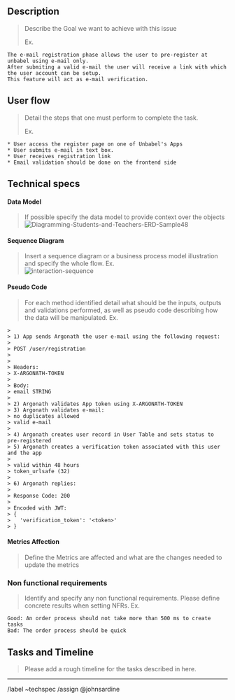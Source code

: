 ## Description

> Describe the Goal we want to achieve with this issue
>
> Ex.
```
The e-mail registration phase allows the user to pre-register at unbabel using e-mail only.
After submiting a valid e-mail the user will receive a link with which the user account can be setup.
This feature will act as e-mail verification.
```

## User flow
> Detail the steps that one must perform to complete the task.
>
> Ex.
```
* User access the register page on one of Unbabel's Apps
* User submits e-mail in text box.
* User receives registration link
* Email validation should be done on the frontend side
```

## Technical specs


#### Data Model
> If possible specify the data model to provide context over the objects
> ![Diagramming-Students-and-Teachers-ERD-Sample48](/uploads/8e820c58ea6dfee8fd5a0ec45ca68ef0/Diagramming-Students-and-Teachers-ERD-Sample48.png)


#### Sequence Diagram
> Insert a sequence diagram or a business process model illustration and specify the whole flow.
> Ex.  
![interaction-sequence](https://gitlab.com/Unbabel/argonath/raw/master/resources/images/signup.png)


#### Pseudo Code
> For each method identified detail what should be the inputs, outputs and validations performed, as well as pseudo code describing how the data will be manipulated.
> Ex.  
```
>
> 1) App sends Argonath the user e-mail using the following request:
>
> POST /user/registration
>
>
> Headers:
> X-ARGONATH-TOKEN
>
> Body:
> email STRING
>
> 2) Argonath validates App token using X-ARGONATH-TOKEN  
> 3) Argonath validates e-mail:  
> no duplicates allowed
> valid e-mail
>
> 4) Argonath creates user record in User Table and sets status to pre-registered  
> 5) Argonath creates a verification token associated with this user and the app  
>
> valid within 48 hours
> token_urlsafe (32)
>
> 6) Argonath replies:
>
> Response Code: 200
>
> Encoded with JWT:
> {
>   'verification_token': '<token>'
> }
```

#### Metrics Affection
> Define the Metrics are affected and what are the changes needed to update the metrics
>

### Non functional requirements
> Identify and specify any non functional requirements. Please define concrete results when setting NFRs.
> Ex.  
>
```
Good: An order process should not take more than 500 ms to create tasks
Bad: The order process should be quick
```


## Tasks and Timeline

> Please add a rough timeline for the tasks described in here.


----
/label ~techspec
/assign @johnsardine
